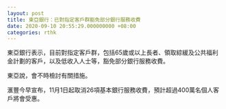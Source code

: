 ```yaml
---
layout: post
title: 東亞銀行：已對指定客戶群豁免部分銀行服務收費
date: 2020-09-10 20:55:29.000000000 +08:00
categories: rthk
---
```


東亞銀行表示，目前對指定客戶群，包括65歲或以上長者、領取綜緩及公共福利金計劃的客戶，以及低收入人士等，豁免部分銀行服務收費。

東亞說，會不時檢討有關措施。

滙豐今早宣布，11月1日起取消26項基本銀行服務收費，預計超過400萬名個人客戶將會受惠。
